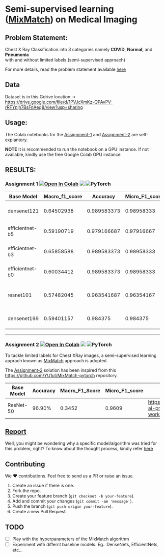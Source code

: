 # Semi-supervised learning ([MixMatch](https://arxiv.org/abs/2001.07685)) on Medical Imaging 

## Problem Statement: 
Chest X Ray Classification into 3 categories namely **COVID**, **Normal**, and **Pneumonia**<br> with and without limited labels (semi-supervised approach)

For more details, read the problem statement available [here](https://github.com/vasudev-sharma/Expand_AI-Assignment/blob/master/Expand%20AI%20Computer%20Vision%20Assignment.pdf)

## Data
Dataset is in this Gdrive location:-> https://drive.google.com/file/d/1PVJcXmKz-QPAvPV-rRFYnjh7BsFnAeq8/view?usp=sharing

## Usage:
The Colab notebooks for the [Assignment-1](https://github.com/vasudev-sharma/Expand_AI-Assignment/blob/master/Expand_ai_problem_1.ipynb) and [Assignment-2](https://github.com/vasudev-sharma/Expand_AI-Assignment/blob/master/Expand_ai_problem_2.ipynb) are self-explantory. 

**NOTE** It is recommended to run the notebook on a GPU instance. If not available, kindly use the free Google Colab GPU instance

## RESULTS: 
### Assignment 1 [![Open In Colab](https://colab.research.google.com/assets/colab-badge.svg)](https://github.com/vasudev-sharma/Expand_AI-Assignment/blob/master/Expand_ai_problem_1.ipynb) [![](https://raw.githubusercontent.com/wandb/assets/main/wandb-github-badge-28.svg)](https://wandb.ai/vs74/Expand-ai-problem-1?workspace=user-vs74) <img alt="PyTorch" src="https://img.shields.io/badge/PyTorch-%23EE4C2C.svg?style=for-the-badge&logo=PyTorch&logoColor=white" />

| Base Model      | Macro_f1_score | Accuracy    | Micro_F1_score | Model Logs                                                                  |
|-----------------|----------------|-------------|----------------|-----------------------------------------------------------------------------|
| densenet121     | 0.64502938     | 0.989583373 | 0.98958333     | https://wandb.ai/vs74/Expand-ai-problem-1/runs/1f2z5217?workspace=user-vs74 |
| efficientnet-b5 | 0.59190719     | 0.979166687 | 0.97916667     | https://wandb.ai/vs74/Expand-ai-problem-1/runs/3czw9l6w?workspace=user-vs74 |
| efficientnet-b3 | 0.65858588     | 0.989583373 | 0.98958333     | https://wandb.ai/vs74/Expand-ai-problem-1/runs/g3folx1r?workspace=user-vs74 |
| efficientnet-b0 | 0.60034412     | 0.989583373 | 0.98958333     | https://wandb.ai/vs74/Expand-ai-problem-1/runs/2urz30gh?workspace=user-vs74 |
| resnet101       | 0.57482045     | 0.963541687 | 0.96354167     | https://wandb.ai/vs74/Expand-ai-problem-1/runs/2w044b3y?workspace=user-vs74 |
| densenet169     | 0.59401157     | 0.984375    | 0.984375       | https://wandb.ai/vs74/Expand-ai-problem-1/runs/1f136ly7?workspace=user-vs74 |

---

### Assignment 2 [![Open In Colab](https://colab.research.google.com/assets/colab-badge.svg)](https://github.com/vasudev-sharma/Expand_AI-Assignment/blob/master/Expand_ai_problem_2.ipynb) [![](https://raw.githubusercontent.com/wandb/assets/main/wandb-github-badge-28.svg)](https://wandb.ai/vs74/Expand-ai-problem-2?workspace=user-vs74) <img alt="PyTorch" src="https://img.shields.io/badge/PyTorch-%23EE4C2C.svg?style=for-the-badge&logo=PyTorch&logoColor=white" />

To tackle limited labels for Chest XRay images, a semi-supervised learning apprach known as [MixMatch](https://arxiv.org/abs/1905.02249) approach is adopted.<br>

The [Assignment-2](https://github.com/vasudev-sharma/Expand_AI-Assignment/blob/master/Expand_ai_problem_2.ipynb) solution has been inspired from this https://github.com/YU1ut/MixMatch-pytorch repository. 

| Base Model | Accuracy | Macro_F1_Score | Micro_F1_score | Model Logs                                                                        |
|------------|----------|----------------|----------------|-----------------------------------------------------------------------------|
| ResNet-50  | 96.90%   | 0.3452         | 0.9609         | https://wandb.ai/vs74/Expand-ai-problem-2/runs/3bistr67?workspace=user-vs74 |

## [Report](https://github.com/vasudev-sharma/Expand_AI-Assignment/blob/master/Report.pdf)
Well, you might be wondering why a specific model/algorithm was tried for this problem, right? To know about the thought process, kindly refer [here](https://github.com/vasudev-sharma/Expand_AI-Assignment/blob/master/Report.pdf)

## Contributing
We ❤️ contributions. Feel free to send us a PR or raise an issue.

1. Create an issue if there is one.
2. Fork the repo.
3. Create your feature branch (`git checkout -b your-feature`).
4. Add and commit your changes (`git commit -am 'message'`).
5. Push the branch (`git push origin your-feature`).
6. Create a new Pull Request.


## TODO
- [ ] Play with the hyperparameters of the MixMatch algorithm
- [ ] Experiment with differnt baseline models. Eg.. DenseNets, EfficientNets, etc...
